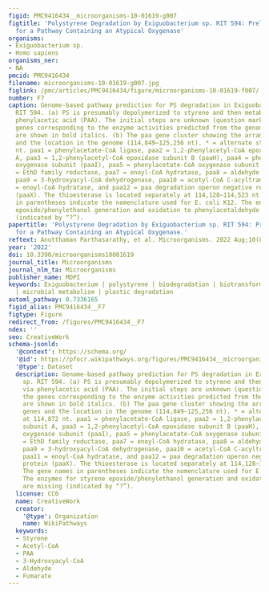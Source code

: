 ```yaml
---
figid: PMC9416434__microorganisms-10-01619-g007
figtitle: 'Polystyrene Degradation by Exiguobacterium sp. RIT 594: Preliminary Evidence
  for a Pathway Containing an Atypical Oxygenase'
organisms:
- Exiguobacterium sp.
- Homo sapiens
organisms_ner:
- NA
pmcid: PMC9416434
filename: microorganisms-10-01619-g007.jpg
figlink: /pmc/articles/PMC9416434/figure/microorganisms-10-01619-f007/
number: F7
caption: Genome-based pathway prediction for PS degradation in Exiguobacterium sp.
  RIT 594. (a) PS is presumably depolymerized to styrene and then metabolized via
  phenylacetic acid (PAA). The initial steps are unknown (question marks) and the
  genes corresponding to the enzyme activities predicted from the genome annotations
  are shown in bold italics. (b) The paa gene cluster showing the arrangement of genes
  and the location in the genome (114,849–125,256 nt). * = alternate start at 114,872
  nt. paa1 = phenylacetate-CoA ligase, paa2 = 1,2-phenylacetyl-CoA epoxidase subunit
  A, paa3 = 1,2-phenylacetyl-CoA epoxidase subunit B (paaH), paa4 = phenylacetate-CoA
  oxygenase subunit (paaI), paa5 = phenylacetate-CoA oxygenase subunit (paaJ), paa6
  = EthD family reductase, paa7 = enoyl-CoA hydratase, paa8 = aldehyde dehydrogenase,
  paa9 = 3-hydroxyacyl-CoA dehydrogenase, paa10 = acetyl-CoA C-acyltransferase, paa11
  = enoyl-CoA hydratase, and paa12 = paa degradation operon negative regulatory protein
  (paaX). The thioesterase is located separately at 114,128–114,523 nt. The gene names
  in parentheses indicate the nomenclature used for E. coli K12. The enzymes for styrene
  epoxide/phenylethanol generation and oxidation to phenylacetaldehyde are missing
  (indicated by “?”).
papertitle: 'Polystyrene Degradation by Exiguobacterium sp. RIT 594: Preliminary Evidence
  for a Pathway Containing an Atypical Oxygenase.'
reftext: Anutthaman Parthasarathy, et al. Microorganisms. 2022 Aug;10(8):1619.
year: '2022'
doi: 10.3390/microorganisms10081619
journal_title: Microorganisms
journal_nlm_ta: Microorganisms
publisher_name: MDPI
keywords: Exiguobacterium | polystyrene | biodegradation | biotransformation | oxygenase
  | microbial metabolism | plastic degradation
automl_pathway: 0.7336165
figid_alias: PMC9416434__F7
figtype: Figure
redirect_from: /figures/PMC9416434__F7
ndex: ''
seo: CreativeWork
schema-jsonld:
  '@context': https://schema.org/
  '@id': https://pfocr.wikipathways.org/figures/PMC9416434__microorganisms-10-01619-g007.html
  '@type': Dataset
  description: Genome-based pathway prediction for PS degradation in Exiguobacterium
    sp. RIT 594. (a) PS is presumably depolymerized to styrene and then metabolized
    via phenylacetic acid (PAA). The initial steps are unknown (question marks) and
    the genes corresponding to the enzyme activities predicted from the genome annotations
    are shown in bold italics. (b) The paa gene cluster showing the arrangement of
    genes and the location in the genome (114,849–125,256 nt). * = alternate start
    at 114,872 nt. paa1 = phenylacetate-CoA ligase, paa2 = 1,2-phenylacetyl-CoA epoxidase
    subunit A, paa3 = 1,2-phenylacetyl-CoA epoxidase subunit B (paaH), paa4 = phenylacetate-CoA
    oxygenase subunit (paaI), paa5 = phenylacetate-CoA oxygenase subunit (paaJ), paa6
    = EthD family reductase, paa7 = enoyl-CoA hydratase, paa8 = aldehyde dehydrogenase,
    paa9 = 3-hydroxyacyl-CoA dehydrogenase, paa10 = acetyl-CoA C-acyltransferase,
    paa11 = enoyl-CoA hydratase, and paa12 = paa degradation operon negative regulatory
    protein (paaX). The thioesterase is located separately at 114,128–114,523 nt.
    The gene names in parentheses indicate the nomenclature used for E. coli K12.
    The enzymes for styrene epoxide/phenylethanol generation and oxidation to phenylacetaldehyde
    are missing (indicated by “?”).
  license: CC0
  name: CreativeWork
  creator:
    '@type': Organization
    name: WikiPathways
  keywords:
  - Styrene
  - Acetyl-CoA
  - PAA
  - 3-Hydroxyacyl-CoA
  - Aldehyde
  - Fumarate
---
```

